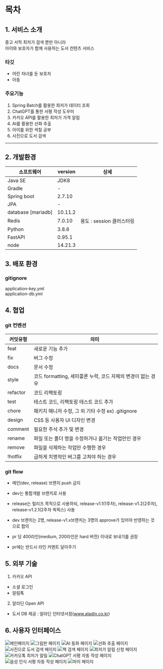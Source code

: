 
# 목차



## 1. 서비스 소개
중고 서적 최저가 검색 뿐만 아니라 <br>
아이와 보호자가 함께 사용하는 도서 컨텐츠 서비스

### 타깃
- 어린 자녀를 둔 보호자<br>
- 아동<br>


### 주요기능
1. Spring Batch를 활용한 최저가 데이터 조회<br>
2. ChatGPT를 통한 서평 작성 도우미<br>
3. 카카오 API를 활용한 최저가 가격 알림 <br>
4. AI를 활용한 선화 추출 <br>
5. 아이를 위한 색칠 공부 <br>
6. 사진으로 도서 검색 <br>


---

## 2. 개발환경


| 소프트웨어 | version | 상세 |
| --- | --- | --- |
| Java SE | JDK8 |  |
| Gradle | - |  |
| Spring boot | 2.7.10 |  |
| JPA | - |  |
| database [mariadb] | 10.11.2 |  |
| Redis | 7.0.10 | 용도 : session 클러스터링 |
| Python | 3.8.6 |  |
| FastAPI | 0.95.1 |  |
| node | 14.21.3 | |


## 3. 배포 환경


### gitignore

application-key.yml<br>
application-db.yml


## 4. 협업

### git 컨벤션

| 커밋유형 | 의미 |
| --- | --- |
| feat | 새로운 기능 추가 |
| fix | 버그 수정 |
| docs | 문서 수정 |
| style | 코드 formatting, 세미콜론 누락, 코드 자체의 변경이 없는 경우 |
| refactor | 코드 리팩토링 |
| test | 테스트 코드, 리팩토링 테스트 코드 추가 |
| chore | 패키지 매니저 수정, 그 외 기타 수정 ex) .gitignore |
| design | CSS 등 사용자 UI 디자인 변경 |
| comment | 필요한 주석 추가 및 변경 |
| rename | 파일 또는 폴더 명을 수정하거나 옮기는 작업만인 경우 |
| remove | 파일을 삭제하는 작업만 수행한 경우 |
| !hotfix | 급하게 치명적인 버그를 고쳐야 하는 경우 |

### git flow
- 메인(dev, release) 브랜치 push 금지 <br>
- dev는 통합개발 브랜치로 사용<br>
- release는 릴리즈 목적으로 사용하되, release-v1.1(1주차), release-v1.2(2주차), release-v1.2.1(2주차 퀵픽스) 사용<br>

- dev 브랜치는 2명, release-v1.x브랜치는 3명의 approve가 있어야 반영하는 것으로 합의<br>
- pr 당 400라인(medium, 200라인은 hard 버전) 이내로 보내기를 권장<br>
- pr에는 반드시 라인 커멘트 달아주기<br>




## 5. 외부 기술
1. 카카오 API<br>
- 소셜 로그인<br>
- 알림톡 <br>

2. 알라딘 Open API<br>
- 도서 DB 제공 : 알라딘 인터넷서점(www.aladin.co.kr)<br>

## 6. 사용자 인터페이스

![메인페이지](./exec/img/MainPage.gif)
![그림판 페이지](./exec/img/paint_01.PNG)
![AI 동화 페이지](./exec/img/story_01.PNG)
![선화 추출 페이지](./exec/img/makePaint.gif)
![사진으로 도서 검색 페이지](./exec/img/ISBN.gif)
![책 검색 페이지](./exec/img/SearchBook.gif)
![최저가 알림 신청 페이지](./exec/img/NotificationRegister.gif)
![카카오톡 최저가 알림](./exec/img/notification_01.jpg)
![ChatGPT 서평 자동 작성 페이지](./exec/img/chatGptReview.gif)
![음성 인식 서평 자동 작성 페이지](./exec/img/SoundReview.gif)
![마이 페이지](./exec/img/mypage_01.PNG)
